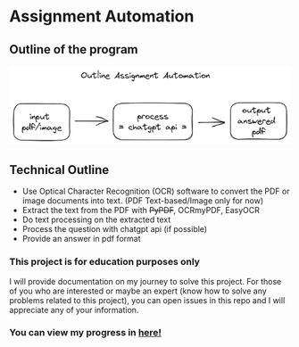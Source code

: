 # Assignment Automation

## Outline of the program

![outline](docs/img/outline.png)

## Technical Outline

- Use Optical Character Recognition (OCR) software to convert the PDF or image documents into text. (PDF Text-based/Image only for now)
- Extract the text from the PDF with ~~PyPDF~~, OCRmyPDF, EasyOCR
- Do text processing on the extracted text
- Process the question with chatgpt api (if possible)
- Provide an answer in pdf format

### This project is for education purposes only

I will provide documentation on my journey to solve this project. For those of you who are interested or maybe an expert (know how to solve any problems related to this project), you can open issues in this repo and I will appreciate any of your information.

### You can view my progress in [here!](https://sesar-d.notion.site/PROGRESS-PAGE-2bc38597b2c9460b88b7c41cbfab4ecb)
